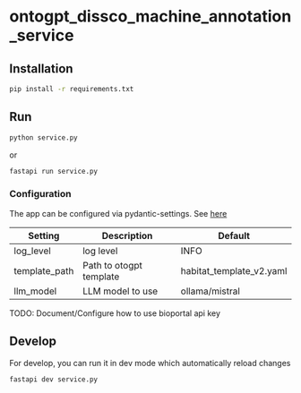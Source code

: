 # ontogpt_dissco_machine_annotation_service

## Installation

```bash
pip install -r requirements.txt
```

## Run

```bash
python service.py
```

or

```bash
fastapi run service.py
```

### Configuration

The app can be configured via pydantic-settings. See [here](https://fastapi.tiangolo.com/advanced/settings)

| Setting | Description | Default |
| ------- | ----------- | ------- |
| log_level | log level | INFO    |
| template_path | Path to otogpt template | habitat_template_v2.yaml |
| llm_model | LLM model to use | ollama/mistral |

TODO: Document/Configure how to use bioportal api key

## Develop

For develop, you can run it in dev mode which automatically reload changes

```bash
fastapi dev service.py
```

